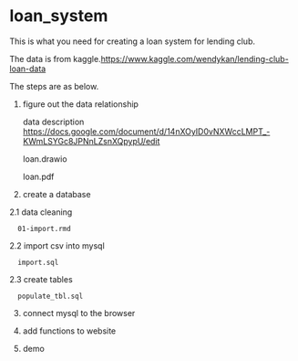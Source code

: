 # loan_system


This is what you need for creating a loan system for lending club.

The data is from kaggle.https://www.kaggle.com/wendykan/lending-club-loan-data

The steps are as below.

1. figure out the data relationship

    data description
    https://docs.google.com/document/d/14nXOyID0vNXWccLMPT_-KWmLSYGc8JPNnLZsnXQpypU/edit

    loan.drawio
    
    loan.pdf

2. create a database

  2.1 data cleaning
  
      01-import.rmd
      
  2.2 import csv into mysql
  
      import.sql
      
  2.3  create tables
  
      populate_tbl.sql
      


3. connect mysql to the browser


4. add functions to website


5. demo
